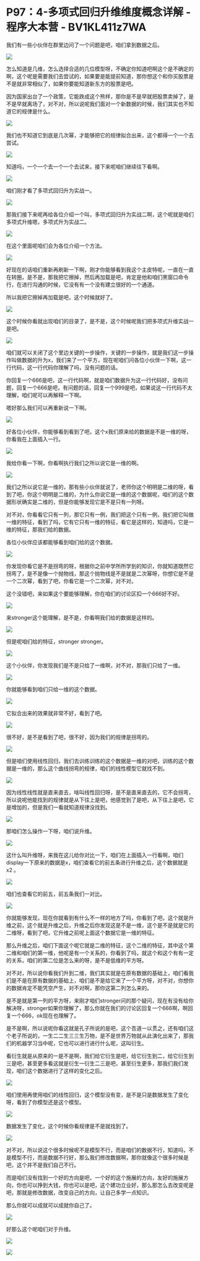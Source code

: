 # P97：4-多项式回归升维维度概念详解 - 程序大本营 - BV1KL411z7WA

我们有一些小伙伴在群里边问了一个问题是吧，咱们拿到数据之后。

![](img/149d8d6010f41302ba28ad6b1f51e11e_1.png)

怎么知道是几维，怎么选择合适的几位模型呀，不确定你知道吧啊这个是不确定的啊，这个呢是需要我们去尝试的，如果要是能提前知道，那你想这个和你买股票是不是就非常相似了，如果你要能知道新东方的股票是吧。

因为国家出台了一个政策，它能跌成这个熊样，那你是不是早就把股票卖掉了，是不是早就离场了，对不对，所以说呢我们面对一个新数据的时候，我们其实也不知道它的规律是什么。



![](img/149d8d6010f41302ba28ad6b1f51e11e_3.png)

我们也不知道它到底是几次幂，才能够把它的规律拟合出来，这个都得一个一个去尝试。

![](img/149d8d6010f41302ba28ad6b1f51e11e_5.png)

知道吗，一个一个去一个一个去试来，接下来呢咱们继续往下看啊。

![](img/149d8d6010f41302ba28ad6b1f51e11e_7.png)

咱们刚才看了多项式回归升为实战一。

![](img/149d8d6010f41302ba28ad6b1f51e11e_9.png)

那我们接下来呢再给各位介绍一个叫，多项式回归升为实战二啊，这个呢就是咱们多项式升维嗯，多项式升为实战二。



![](img/149d8d6010f41302ba28ad6b1f51e11e_11.png)

在这个里面呢咱们会为各位介绍一个方法。

![](img/149d8d6010f41302ba28ad6b1f51e11e_13.png)

好现在的话咱们重新再刷新一下啊，刚才你能够看到我这个主皮特呢，一直在一直在转圈，是不是，那我把它擦掉，然后再加载是吧，肯定是他和咱们黑窗口命令行，在进行沟通的时候，它没有有一个没有建立很好的一个通道。

所以我把它擦掉再加载是吧，这个时候就好了。

![](img/149d8d6010f41302ba28ad6b1f51e11e_15.png)

这个时候你看就出现咱们的目录了，是不是，这个时候呢我们把多项式升维实战一是吧。

![](img/149d8d6010f41302ba28ad6b1f51e11e_17.png)

咱们就可以关闭了这个里边关键的一步操作，关键的一步操作，就是我们这一步操作叫做数据的升为x，我们来了一个平方，现在呢咱们问各位小伙伴一下啊，这一行代码，这一行代码你理解了吗，没有问题的话。

你回复一个666是吧，这一行代码啊，就是咱们数据升为这一行代码好，没有问题，回复一个666是吧，有问题的话，回复一个999是吧，如果说这一行代码不太理解，咱们呢可以再解释一下啊。

嗯好那么我们可以再重新说一下啊。

![](img/149d8d6010f41302ba28ad6b1f51e11e_19.png)

好各位小伙伴，你能够看到看到了吧，这个x我们原来给的数据是不是一维的呀，你看我在上面插入一行。

![](img/149d8d6010f41302ba28ad6b1f51e11e_21.png)

我给你看一下啊，你看啊执行我们之所以说它是一维的啊。

![](img/149d8d6010f41302ba28ad6b1f51e11e_23.png)

我们之所以说它是一维的，那有些小伙伴就说了，老师你这个明明是二维的呀，看到了吧，你这个明明是二维的，为什么你说它是一维的这个数据呢，咱们的这个数据形状确实是二维的，但是你能够发现它是不是只有一列呀。

对不对，你看看它只有一列，那它只有一例，我们把这个只有一例，我们把它叫做一维的特征，看到了吗，它有它只有一维的特征，看它是这样的，知道吗，它是一维的特征，那我们给的数据。

各位小伙伴应该都能够看到咱们给的这个数据。

![](img/149d8d6010f41302ba28ad6b1f51e11e_25.png)

你发现你看它是不是拐弯的呀，根据你之前中学所所学到的知识，你就知道既然它拐弯了，是不是像一个抛物线，那这个抛物线是不是就是二次幂呀，你想它是不是一个二次幂，看到了吧，你看它是一个二次幂，对不对。

这个没错吧，来如果这个要能够理解，你在咱们的讨论区扣一个666好不好。

![](img/149d8d6010f41302ba28ad6b1f51e11e_27.png)

来stronger这个能理解，是不是，你看啊我们给的数据是这样的。

![](img/149d8d6010f41302ba28ad6b1f51e11e_29.png)

但是呢咱们给的特征，stronger stronger。

![](img/149d8d6010f41302ba28ad6b1f51e11e_31.png)

这个小伙伴，你发现我们是不是只给了一维啊，对不对，那我们只给了一维。

![](img/149d8d6010f41302ba28ad6b1f51e11e_33.png)

你就能够看到咱们只给一维的这个数据。

![](img/149d8d6010f41302ba28ad6b1f51e11e_35.png)

它拟合出来的效果就非常不好，看到了吧。

![](img/149d8d6010f41302ba28ad6b1f51e11e_37.png)

很不好，是不是看到了吧，很不好，因为我们的规律是拐弯的。

![](img/149d8d6010f41302ba28ad6b1f51e11e_39.png)

但是咱们使用线性回归，我们去训练训练的这个数据是一维的对吧，训练的这个数据是一维的，那么这个曲线拐弯的规律，咱们的线性模型它就找不到。



![](img/149d8d6010f41302ba28ad6b1f51e11e_41.png)

因为线性线性就是直来直去，啥叫线性回归呀，是不是直来直去的，它不会拐弯，所以说呢他能找到的规律就是从下往上是吧，他感觉到了是吧，从下往上是吧，它是增加的，但是我们一看就知道规律没找到。



![](img/149d8d6010f41302ba28ad6b1f51e11e_43.png)

那咱们怎么操作一下呀，咱们说升维。

![](img/149d8d6010f41302ba28ad6b1f51e11e_45.png)

这什么叫升维呀，来我在这儿给你对比一下，咱们在上面插入一行看啊，咱们display一下原来的数据是x，咱们查看它的前五条进行升维之后，这个数据就是x2 。



![](img/149d8d6010f41302ba28ad6b1f51e11e_47.png)

咱们也查看它的前五，前五条我们一对比。

![](img/149d8d6010f41302ba28ad6b1f51e11e_49.png)

你就能够发现，现在你就看到有什么不一样的地方了吗，你看到了吧，这个就是升维之前，这个就是升维之后，升维之后你发现这是不是一维，这个是不是就是它的二维呀，看到了吧，它升维之前呢上面这个数据它是一维的特征。

那么升维之后，咱们下面这个呢它就是二维的特征，这个二维的特征，其中这个第二维和咱们的第一维，他呢是有一个关系的，你看到了吗，就这个和这个有有一定的关系，咱们的第二位是怎么来的呀，是不是低维的平方呀。

对不对，所以说你看我们升到二维，我们其实就是在原有数据的基础上，咱们看我们是不是在原有数据的基础上，咱们是不是给它来了一个平方呀，对不对，你想你的数据肯定不能凭空产生，对不对啊，那你这第二列怎么来的。

是不是就是第一列的平方呀，来刚才咱们stronger问的那个疑问，现在有没有给你解决呀，stronger如果你理解了，那么你就在我们的讨论区回复一个666啊，啊回复一个666，ok现在也理解了。

是不是啊，所以说呢你看这就是孔子所说的是吧，这个吾道一以贯之，还有咱们这个老子所说的，一生二二生三三生万物，是不是世界万物就从此演化出来了，那我们的机器学习当中呢，它也可以进行进行什么呢，这叫衍生。

看衍生就是从原来的一是不是啊，我们给它衍生是吧，给它衍生到二，给它衍生到三是吧，甚至更多看这就是衍生一衍生二三是吧，甚至衍生更多，那我们我们发现，咱们这个数据进行了这样的变化之后。



![](img/149d8d6010f41302ba28ad6b1f51e11e_51.png)

咱们使用再使用咱们的线性回归，这个模型没有变，是不是只是数据发生了变化呀，看到了你模型还是这个模型。

![](img/149d8d6010f41302ba28ad6b1f51e11e_53.png)

数据发生了变化，这个时候你看规律是不是就找到了。

![](img/149d8d6010f41302ba28ad6b1f51e11e_55.png)

对不对，所以说这个很多时候呢不是模型不行，而是咱们的数据不行，知道吗，不是模型不行，而是数据不行好，那么我们修改数据啊，那你就像这个很多时候是吧，这个并不是我们自己不行。

而是咱们没有找到一个好的方向是吧，一个好的这个施展的方向，友好的施展方向，你也可以挣到大钱，你也可以是吧，这个建功立业好，那么那怎么去改变呢是吧，那就是修改数据，改变自己的方向，让自己多学一点知识。

那么你就可以成就可以成就你自己了。

![](img/149d8d6010f41302ba28ad6b1f51e11e_57.png)

好那么这个呢咱们对于升维。

![](img/149d8d6010f41302ba28ad6b1f51e11e_59.png)

![](img/149d8d6010f41302ba28ad6b1f51e11e_60.png)